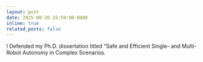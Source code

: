 ```yaml
---
layout: post
date: 2025-08-26 15:59:00-0400
inline: true
related_posts: false
---
```


I Defended my Ph.D. dissertation titled “Safe and Efficient Single- and Multi-Robot Autonomy in Complex Scenarios.
